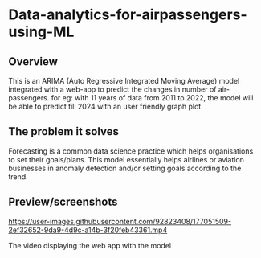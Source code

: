 # Data-analytics-for-airpassengers-using-ML

## Overview 
This is an ARIMA (Auto Regressive Integrated Moving Average) model integrated with a web-app to predict the changes in number of air-passengers. for eg: with 11 years of data from 2011 to 2022, the model will be able to predict till 2024 with an user friendly graph plot.

## The problem it solves 
Forecasting is a common data science practice which helps organisations to set their goals/plans. This model essentially helps airlines or aviation businesses in anomaly detection and/or setting goals according to the trend.

## Preview/screenshots



https://user-images.githubusercontent.com/92823408/177051509-2ef32652-9da9-4d9c-a14b-3f20feb43361.mp4

The video displaying the web app with the model 

